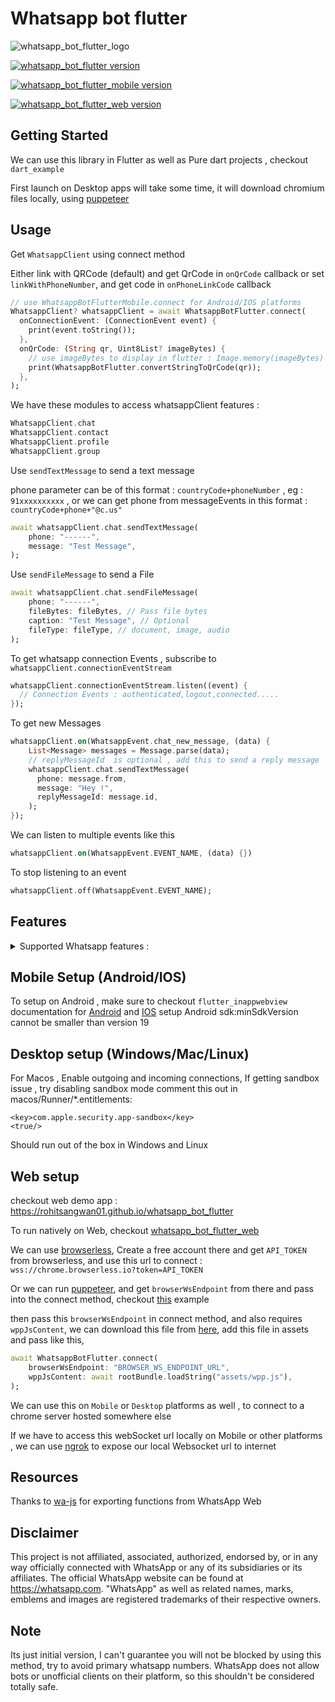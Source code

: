 # Whatsapp bot flutter

![whatsapp_bot_flutter_logo](https://user-images.githubusercontent.com/59526499/197252923-6c5a1122-91d7-43ea-9283-1cf9d65820fd.png)

[![whatsapp_bot_flutter version](https://img.shields.io/pub/v/whatsapp_bot_flutter?label=whatsapp_bot_flutter)](https://pub.dev/packages/whatsapp_bot_flutter)

[![whatsapp_bot_flutter_mobile version](https://img.shields.io/pub/v/whatsapp_bot_flutter_mobile?label=whatsapp_bot_flutter_mobile)](https://pub.dev/packages/whatsapp_bot_flutter_mobile)

[![whatsapp_bot_flutter_web version](https://img.shields.io/pub/v/whatsapp_bot_flutter_web?label=whatsapp_bot_flutter_web)](https://pub.dev/packages/whatsapp_bot_flutter_web)

## Getting Started

We can use this library in Flutter as well as Pure dart projects , checkout `dart_example`

First launch on Desktop apps will take some time, it will download chromium files locally, using [puppeteer](https://pub.dev/packages/puppeteer)

## Usage

Get `WhatsappClient` using connect method

Either link with QRCode (default) and get QrCode in `onQrCode` callback or set `linkWithPhoneNumber`, and get code in `onPhoneLinkCode` callback

```dart
// use WhatsappBotFlutterMobile.connect for Android/IOS platforms
WhatsappClient? whatsappClient = await WhatsappBotFlutter.connect(
  onConnectionEvent: (ConnectionEvent event) {
    print(event.toString());
  },
  onQrCode: (String qr, Uint8List? imageBytes) {
    // use imageBytes to display in flutter : Image.memory(imageBytes)
    print(WhatsappBotFlutter.convertStringToQrCode(qr));
  },
);
```

We have these modules to access whatsappClient features :

```dart
WhatsappClient.chat
WhatsappClient.contact
WhatsappClient.profile
WhatsappClient.group
```

Use `sendTextMessage` to send a text message

phone parameter can be of this format : `countryCode+phoneNumber` , eg : `91xxxxxxxxxx` , or we can get phone from messageEvents in this format : `countryCode+phone+"@c.us"`

```dart
await whatsappClient.chat.sendTextMessage(
    phone: "------",
    message: "Test Message",
);
```

Use `sendFileMessage` to send a File

```dart
await whatsappClient.chat.sendFileMessage(
    phone: "------",
    fileBytes: fileBytes, // Pass file bytes
    caption: "Test Message", // Optional
    fileType: fileType, // document, image, audio
);
```

To get whatsapp connection Events , subscribe to `whatsappClient.connectionEventStream`

```dart
whatsappClient.connectionEventStream.listen((event) {
  // Connection Events : authenticated,logout,connected.....
});
```

To get new Messages

```dart
whatsappClient.on(WhatsappEvent.chat_new_message, (data) {
    List<Message> messages = Message.parse(data);
    // replyMessageId  is optional , add this to send a reply message
    whatsappClient.chat.sendTextMessage(
      phone: message.from,
      message: "Hey !",
      replyMessageId: message.id,
    );
});
```

We can listen to multiple events like this

```dart
whatsappClient.on(WhatsappEvent.EVENT_NAME, (data) {})
```

To stop listening to an event

```dart
whatsappClient.off(WhatsappEvent.EVENT_NAME);
```

## Features

<details>
  <summary>Supported Whatsapp features :</summary>
  - Create multiple whatsapp clients
  
  - Login with QR
  - Auto refresh QrCode
  - Logout
  - Keep session
  - Listen to whatsapp events
  - Reject calls
  - Send text message
  - Send image, audio & document
  - Send location message
  - Send poll in groups
  - Send contact card
  - Reply to a message
  - Archive/Unarchive chats
  - Mute/Unmute chat
  - Clear chat
  - Delete chat
  - Get lastSeen
  - Get chats
  - Mark messages as seen
  - Mark message as unread
  - Pin/Unpin chat
  - Delete messages
  - Download media
  - Get messages
  - Get profile picture
  - Get status
  - Get contacts
  - Get status of loggedIn user
  - Set status
  - check if logged in user have business account
  - Set profile picture of logged in user
  - and many more..
</details>

## Mobile Setup (Android/IOS)

To setup on Android , make sure to checkout `flutter_inappwebview` documentation for [Android](https://inappwebview.dev/docs/intro#setup-android) and [IOS](https://inappwebview.dev/docs/intro#setup-ios) setup
Android sdk:minSdkVersion cannot be smaller than version 19

## Desktop setup (Windows/Mac/Linux)

For Macos , Enable outgoing and incoming connections, If getting sandbox issue , try disabling sandbox mode comment this out in macos/Runner/\*.entitlements:

```
<key>com.apple.security.app-sandbox</key>
<true/>
```

Should run out of the box in Windows and Linux

## Web setup

checkout web demo app : https://rohitsangwan01.github.io/whatsapp_bot_flutter

To run natively on Web, checkout [whatsapp_bot_flutter_web](https://pub.dev/packages/whatsapp_bot_flutter_web)

We can use [browserless](https://cloud.browserless.io/account/), Create a free account there and get `API_TOKEN` from browserless, and use this url to connect : `wss://chrome.browserless.io?token=API_TOKEN`

Or we can run [puppeteer](https://pub.dev/packages/puppeteer), and get `browserWsEndpoint` from there and pass into the connect method, checkout [this](https://github.com/rohitsangwan01/whatsapp_bot_flutter/blob/main/example/puppeteer_server/main.dart) example

then pass this `browserWsEndpoint` in connect method, and also requires `wppJsContent`, we can download this file from [here](https://github.com/wppconnect-team/wa-js/releases/latest/download/wppconnect-wa.js), add this file in assets and pass like this,

```dart
await WhatsappBotFlutter.connect(
    browserWsEndpoint: "BROWSER_WS_ENDPOINT_URL",
    wppJsContent: await rootBundle.loadString("assets/wpp.js"),
);
```

We can use this on `Mobile` or `Desktop` platforms as well , to connect to a chrome server hosted somewhere else

If we have to access this webSocket url locally on Mobile or other platforms , we can use [ngrok](https://ngrok.com/) to expose our local Websocket url to internet

## Resources

Thanks to [wa-js](https://github.com/wppconnect-team/wa-js) for exporting functions from WhatsApp Web

## Disclaimer

This project is not affiliated, associated, authorized, endorsed by, or in any way officially connected with WhatsApp or any of its subsidiaries or its affiliates. The official WhatsApp website can be found at https://whatsapp.com. "WhatsApp" as well as related names, marks, emblems and images are registered trademarks of their respective owners.

## Note

Its just initial version, I can't guarantee you will not be blocked by using this method, try to avoid primary whatsapp numbers. WhatsApp does not allow bots or unofficial clients on their platform, so this shouldn't be considered totally safe.
